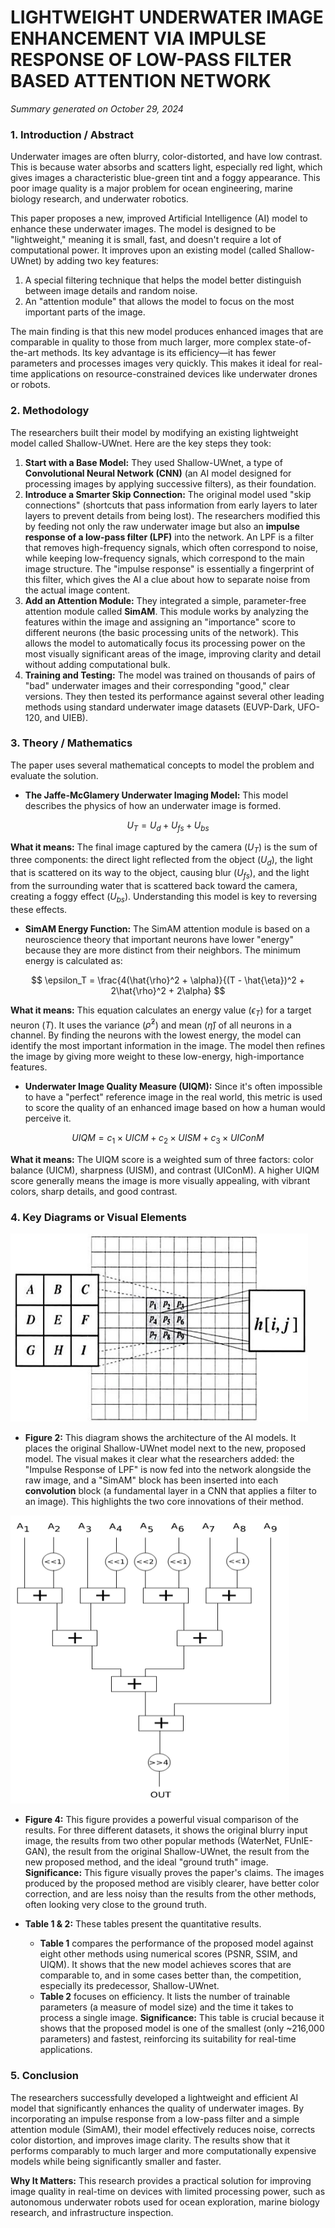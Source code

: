# LIGHTWEIGHT UNDERWATER IMAGE ENHANCEMENT VIA IMPULSE RESPONSE OF LOW-PASS FILTER BASED ATTENTION NETWORK
*Summary generated on October 29, 2024*

### 1. Introduction / Abstract

Underwater images are often blurry, color-distorted, and have low contrast. This is because water absorbs and scatters light, especially red light, which gives images a characteristic blue-green tint and a foggy appearance. This poor image quality is a major problem for ocean engineering, marine biology research, and underwater robotics.

This paper proposes a new, improved Artificial Intelligence (AI) model to enhance these underwater images. The model is designed to be "lightweight," meaning it is small, fast, and doesn't require a lot of computational power. It improves upon an existing model (called Shallow-UWnet) by adding two key features:
1.  A special filtering technique that helps the model better distinguish between image details and random noise.
2.  An "attention module" that allows the model to focus on the most important parts of the image.

The main finding is that this new model produces enhanced images that are comparable in quality to those from much larger, more complex state-of-the-art methods. Its key advantage is its efficiency—it has fewer parameters and processes images very quickly. This makes it ideal for real-time applications on resource-constrained devices like underwater drones or robots.

### 2. Methodology

The researchers built their model by modifying an existing lightweight model called Shallow-UWnet. Here are the key steps they took:

1.  **Start with a Base Model:** They used Shallow-UWnet, a type of **Convolutional Neural Network (CNN)** (an AI model designed for processing images by applying successive filters), as their foundation.
2.  **Introduce a Smarter Skip Connection:** The original model used "skip connections" (shortcuts that pass information from early layers to later layers to prevent details from being lost). The researchers modified this by feeding not only the raw underwater image but also an **impulse response of a low-pass filter (LPF)** into the network. An LPF is a filter that removes high-frequency signals, which often correspond to noise, while keeping low-frequency signals, which correspond to the main image structure. The "impulse response" is essentially a fingerprint of this filter, which gives the AI a clue about how to separate noise from the actual image content.
3.  **Add an Attention Module:** They integrated a simple, parameter-free attention module called **SimAM**. This module works by analyzing the features within the image and assigning an "importance" score to different neurons (the basic processing units of the network). This allows the model to automatically focus its processing power on the most visually significant areas of the image, improving clarity and detail without adding computational bulk.
4.  **Training and Testing:** The model was trained on thousands of pairs of "bad" underwater images and their corresponding "good," clear versions. They then tested its performance against several other leading methods using standard underwater image datasets (EUVP-Dark, UFO-120, and UIEB).

### 3. Theory / Mathematics

The paper uses several mathematical concepts to model the problem and evaluate the solution.

- **The Jaffe-McGlamery Underwater Imaging Model:** This model describes the physics of how an underwater image is formed.

$$ U_T = U_d + U_{fs} + U_{bs} $$

**What it means:** The final image captured by the camera ($U_T$) is the sum of three components: the direct light reflected from the object ($U_d$), the light that is scattered on its way to the object, causing blur ($U_{fs}$), and the light from the surrounding water that is scattered back toward the camera, creating a foggy effect ($U_{bs}$). Understanding this model is key to reversing these effects.

- **SimAM Energy Function:** The SimAM attention module is based on a neuroscience theory that important neurons have lower "energy" because they are more distinct from their neighbors. The minimum energy is calculated as:

$$ \epsilon_T = \frac{4(\hat{\rho}^2 + \alpha)}{(T - \hat{\eta})^2 + 2\hat{\rho}^2 + 2\alpha} $$

**What it means:** This equation calculates an energy value ($\epsilon_T$) for a target neuron ($T$). It uses the variance ($\hat{\rho}^2$) and mean ($\hat{\eta}$) of all neurons in a channel. By finding the neurons with the lowest energy, the model can identify the most important information in the image. The model then refines the image by giving more weight to these low-energy, high-importance features.

- **Underwater Image Quality Measure (UIQM):** Since it's often impossible to have a "perfect" reference image in the real world, this metric is used to score the quality of an enhanced image based on how a human would perceive it.

$$ UIQM = c_1 \times UICM + c_2 \times UISM + c_3 \times UIConM $$

**What it means:** The UIQM score is a weighted sum of three factors: color balance (UICM), sharpness (UISM), and contrast (UIConM). A higher UIQM score generally means the image is more visually appealing, with vibrant colors, sharp details, and good contrast.

### 4. Key Diagrams or Visual Elements

![Figure 2](output_images/figure_2.png)
- **Figure 2:** This diagram shows the architecture of the AI models. It places the original Shallow-UWnet model next to the new, proposed model. The visual makes it clear what the researchers added: the "Impulse Response of LPF" is now fed into the network alongside the raw image, and a "SimAM" block has been inserted into each **convolution** block (a fundamental layer in a CNN that applies a filter to an image). This highlights the two core innovations of their method.

![Figure 4](output_images/figure_4.png)
- **Figure 4:** This figure provides a powerful visual comparison of the results. For three different datasets, it shows the original blurry input image, the results from two other popular methods (WaterNet, FUnIE-GAN), the result from the original Shallow-UWnet, the result from the new proposed method, and the ideal "ground truth" image. **Significance:** This figure visually proves the paper's claims. The images produced by the proposed method are visibly clearer, have better color correction, and are less noisy than the results from the other methods, often looking very close to the ground truth.

- **Table 1 & 2:** These tables present the quantitative results.
    - **Table 1** compares the performance of the proposed model against eight other methods using numerical scores (PSNR, SSIM, and UIQM). It shows that the new model achieves scores that are comparable to, and in some cases better than, the competition, especially its predecessor, Shallow-UWnet.
    - **Table 2** focuses on efficiency. It lists the number of trainable parameters (a measure of model size) and the time it takes to process a single image. **Significance:** This table is crucial because it shows that the proposed model is one of the smallest (only ~216,000 parameters) and fastest, reinforcing its suitability for real-time applications.

### 5. Conclusion

The researchers successfully developed a lightweight and efficient AI model that significantly enhances the quality of underwater images. By incorporating an impulse response from a low-pass filter and a simple attention module (SimAM), their model effectively reduces noise, corrects color distortion, and improves image clarity. The results show that it performs comparably to much larger and more computationally expensive models while being significantly smaller and faster.

**Why It Matters:** This research provides a practical solution for improving image quality in real-time on devices with limited processing power, such as autonomous underwater robots used for ocean exploration, marine biology research, and infrastructure inspection.